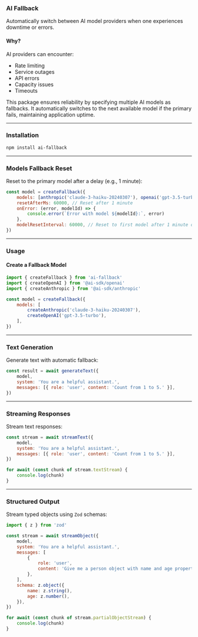 ### AI Fallback

Automatically switch between AI model providers when one experiences downtime or errors.

#### Why?

AI providers can encounter:

-   Rate limiting
-   Service outages
-   API errors
-   Capacity issues
-   Timeouts

This package ensures reliability by specifying multiple AI models as fallbacks. It automatically switches to the next available model if the primary fails, maintaining application uptime.

---

### Installation

```bash
npm install ai-fallback
```

---

### Models Fallback Reset

Reset to the primary model after a delay (e.g., 1 minute):

```javascript
const model = createFallback({
    models: [anthropic('claude-3-haiku-20240307'), openai('gpt-3.5-turbo')],
    resetAfterMs: 60000, // Reset after 1 minute
    onError: (error, modelId) => {
        console.error(`Error with model ${modelId}:`, error)
    },
    modelResetInterval: 60000, // Reset to first model after 1 minute of the first error
})
```

---

### Usage

#### Create a Fallback Model

```javascript
import { createFallback } from 'ai-fallback'
import { createOpenAI } from '@ai-sdk/openai'
import { createAnthropic } from '@ai-sdk/anthropic'

const model = createFallback({
    models: [
        createAnthropic('claude-3-haiku-20240307'),
        createOpenAI('gpt-3.5-turbo'),
    ],
})
```

---

### Text Generation

Generate text with automatic fallback:

```javascript
const result = await generateText({
    model,
    system: 'You are a helpful assistant.',
    messages: [{ role: 'user', content: 'Count from 1 to 5.' }],
})
```

---

### Streaming Responses

Stream text responses:

```javascript
const stream = await streamText({
    model,
    system: 'You are a helpful assistant.',
    messages: [{ role: 'user', content: 'Count from 1 to 5.' }],
})

for await (const chunk of stream.textStream) {
    console.log(chunk)
}
```

---

### Structured Output

Stream typed objects using `Zod` schemas:

```javascript
import { z } from 'zod'

const stream = await streamObject({
    model,
    system: 'You are a helpful assistant.',
    messages: [
        {
            role: 'user',
            content: 'Give me a person object with name and age properties.',
        },
    ],
    schema: z.object({
        name: z.string(),
        age: z.number(),
    }),
})

for await (const chunk of stream.partialObjectStream) {
    console.log(chunk)
}
```
